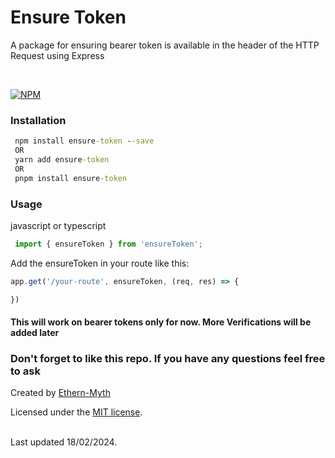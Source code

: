 
# Ensure Token

A package for ensuring bearer token is available in the header of the HTTP Request using Express

<br/>

[![NPM](https://nodei.co/npm/ensure-token.png)](https://nodei.co/npm/ensure-token/)

### Installation

``` cmd
 npm install ensure-token --save
 OR
 yarn add ensure-token
 OR
 pnpm install ensure-token
```

### Usage

javascript or typescript

``` javascript
 import { ensureToken } from 'ensureToken'; 
```

Add the ensureToken in your route like this:

``` javascript
app.get('/your-route', ensureToken, (req, res) => {

})
```

#### This will work on bearer tokens only for now. More Verifications will be added later

### Don't forget to like this repo. If you have any questions feel free to ask

Created by  [Ethern-Myth](http://www.github.com/ethern-myth)
<br/>

Licensed under the [MIT license](http://www.opensource.org/licenses/mit-license).

<br/>
Last updated 18/02/2024.

